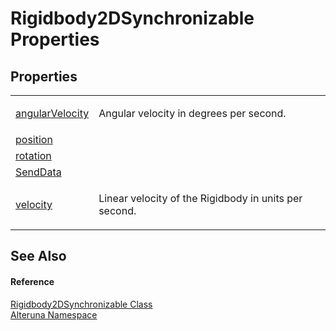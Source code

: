 # Rigidbody2DSynchronizable Properties




## Properties
<table>
<tr>
<td><a href="P_Alteruna_Rigidbody2DSynchronizable_angularVelocity">angularVelocity</a></td>
<td><p>Angular velocity in degrees per second.</p></td></tr>
<tr>
<td><a href="P_Alteruna_Rigidbody2DSynchronizable_position">position</a></td>
<td> </td></tr>
<tr>
<td><a href="P_Alteruna_Rigidbody2DSynchronizable_rotation">rotation</a></td>
<td> </td></tr>
<tr>
<td><a href="P_Alteruna_Rigidbody2DSynchronizable_SendData">SendData</a></td>
<td> </td></tr>
<tr>
<td><a href="P_Alteruna_Rigidbody2DSynchronizable_velocity">velocity</a></td>
<td><p>Linear velocity of the Rigidbody in units per second.</p></td></tr>
</table>

## See Also


#### Reference
<a href="T_Alteruna_Rigidbody2DSynchronizable">Rigidbody2DSynchronizable Class</a>  
<a href="N_Alteruna">Alteruna Namespace</a>  

